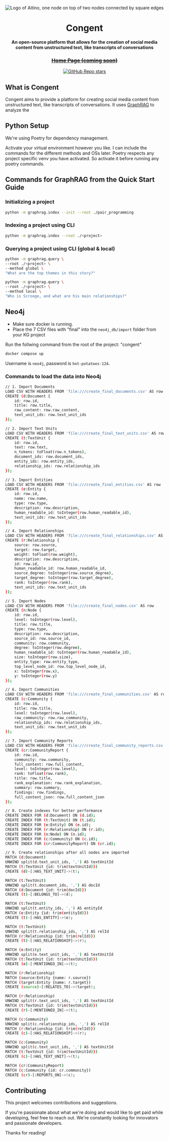 <div align="center">

![Logo of Aitino, one node on top of two nodes connected by square edges](./favicon.png)

# **Congent**

**An open-source platform that allows for the creation of social media content from unstructured text, like transcripts of conversations**

### ~~[Home Page (coming soon)](https://congent.starti.no)~~

[![GitHub Repo stars](https://img.shields.io/github/stars/startino/congent)](https://github.com/startino/congent)

</div>

## What is Congent
Congent aims to provide a platform for creating social media content from unstructured text, like transcripts of conversations.
It uses [GraphRAG](https://github.com/microsoft/graphrag) to analyze the

## Python Setup

We're using Poetry for dependency management.

Activate your virtual environment however you like.
I can include the commands for the different methods and OSs later.
Poetry respects any project specific venv you have activated.
So activate it before running any poetry commands.

## Commands for GraphRAG from the Quick Start Guide

### Initializing a project

```bash
python -m graphrag.index --init --root ./pair_programming
```

### Indexing a project using CLI

```bash
python -m graphrag.index --root ./<project>
```

### Querying a project using CLI (global & local)

```bash
python -m graphrag.query \
--root ./<project> \
--method global \
"What are the top themes in this story?"

python -m graphrag.query \
--root ./<project> \
--method local \
"Who is Scrooge, and what are his main relationships?"
```

## Neo4j

- Make sure docker is running.
- Place the 7 CSV files with "final" into the `neo4j_db/import` folder from your
KG project

Run the follwing command from the root of the project: "congent"
```bash
docker compose up
```

Username is `neo4j`, password is `hot-potatoes-124`.

### Commands to load the data into Neo4j

```bash
// 1. Import Documents
LOAD CSV WITH HEADERS FROM 'file:///create_final_documents.csv' AS row
CREATE (d:Document {
    id: row.id,
    title: row.title,
    raw_content: row.raw_content,
    text_unit_ids: row.text_unit_ids
});

// 2. Import Text Units
LOAD CSV WITH HEADERS FROM 'file:///create_final_text_units.csv' AS row
CREATE (t:TextUnit {
    id: row.id,
    text: row.text,
    n_tokens: toFloat(row.n_tokens),
    document_ids: row.document_ids,
    entity_ids: row.entity_ids,
    relationship_ids: row.relationship_ids
});

// 3. Import Entities
LOAD CSV WITH HEADERS FROM 'file:///create_final_entities.csv' AS row
CREATE (e:Entity {
    id: row.id,
    name: row.name,
    type: row.type,
    description: row.description,
    human_readable_id: toInteger(row.human_readable_id),
    text_unit_ids: row.text_unit_ids
});

// 4. Import Relationships
LOAD CSV WITH HEADERS FROM 'file:///create_final_relationships.csv' AS row
CREATE (r:Relationship {
    source: row.source,
    target: row.target,
    weight: toFloat(row.weight),
    description: row.description,
    id: row.id,
    human_readable_id: row.human_readable_id,
    source_degree: toInteger(row.source_degree),
    target_degree: toInteger(row.target_degree),
    rank: toInteger(row.rank),
    text_unit_ids: row.text_unit_ids
});

// 5. Import Nodes
LOAD CSV WITH HEADERS FROM 'file:///create_final_nodes.csv' AS row
CREATE (n:Node {
    id: row.id,
    level: toInteger(row.level),
    title: row.title,
    type: row.type,
    description: row.description,
    source_id: row.source_id,
    community: row.community,
    degree: toInteger(row.degree),
    human_readable_id: toInteger(row.human_readable_id),
    size: toInteger(row.size),
    entity_type: row.entity_type,
    top_level_node_id: row.top_level_node_id,
    x: toInteger(row.x),
    y: toInteger(row.y)
});

// 6. Import Communities
LOAD CSV WITH HEADERS FROM 'file:///create_final_communities.csv' AS row
CREATE (c:Community {
    id: row.id,
    title: row.title,
    level: toInteger(row.level),
    raw_community: row.raw_community,
    relationship_ids: row.relationship_ids,
    text_unit_ids: row.text_unit_ids
});

// 7. Import Community Reports
LOAD CSV WITH HEADERS FROM 'file:///create_final_community_reports.csv' AS row
CREATE (cr:CommunityReport {
    id: row.id,
    community: row.community,
    full_content: row.full_content,
    level: toInteger(row.level),
    rank: toFloat(row.rank),
    title: row.title,
    rank_explanation: row.rank_explanation,
    summary: row.summary,
    findings: row.findings,
    full_content_json: row.full_content_json
});

// 8. Create indexes for better performance
CREATE INDEX FOR (d:Document) ON (d.id);
CREATE INDEX FOR (t:TextUnit) ON (t.id);
CREATE INDEX FOR (e:Entity) ON (e.id);
CREATE INDEX FOR (r:Relationship) ON (r.id);
CREATE INDEX FOR (n:Node) ON (n.id);
CREATE INDEX FOR (c:Community) ON (c.id);
CREATE INDEX FOR (cr:CommunityReport) ON (cr.id);

// 9. Create relationships after all nodes are imported
MATCH (d:Document)
UNWIND split(d.text_unit_ids, ',') AS textUnitId
MATCH (t:TextUnit {id: trim(textUnitId)})
CREATE (d)-[:HAS_TEXT_UNIT]->(t);

MATCH (t:TextUnit)
UNWIND split(t.document_ids, ',') AS docId
MATCH (d:Document {id: trim(docId)})
CREATE (t)-[:BELONGS_TO]->(d);

MATCH (t:TextUnit)
UNWIND split(t.entity_ids, ',') AS entityId
MATCH (e:Entity {id: trim(entityId)})
CREATE (t)-[:HAS_ENTITY]->(e);

MATCH (t:TextUnit)
UNWIND split(t.relationship_ids, ',') AS relId
MATCH (r:Relationship {id: trim(relId)})
CREATE (t)-[:HAS_RELATIONSHIP]->(r);

MATCH (e:Entity)
UNWIND split(e.text_unit_ids, ',') AS textUnitId
MATCH (t:TextUnit {id: trim(textUnitId)})
CREATE (e)-[:MENTIONED_IN]->(t);

MATCH (r:Relationship)
MATCH (source:Entity {name: r.source})
MATCH (target:Entity {name: r.target})
CREATE (source)-[:RELATES_TO]->(target);

MATCH (r:Relationship)
UNWIND split(r.text_unit_ids, ',') AS textUnitId
MATCH (t:TextUnit {id: trim(textUnitId)})
CREATE (r)-[:MENTIONED_IN]->(t);

MATCH (c:Community)
UNWIND split(c.relationship_ids, ',') AS relId
MATCH (r:Relationship {id: trim(relId)})
CREATE (c)-[:HAS_RELATIONSHIP]->(r);

MATCH (c:Community)
UNWIND split(c.text_unit_ids, ',') AS textUnitId
MATCH (t:TextUnit {id: trim(textUnitId)})
CREATE (c)-[:HAS_TEXT_UNIT]->(t);

MATCH (cr:CommunityReport)
MATCH (c:Community {id: cr.community})
CREATE (cr)-[:REPORTS_ON]->(c);
```

## Contributing
This project welcomes contributions and suggestions.

If you're passionate about what we're doing and would like to get paid while developing, feel free to reach out. We're constantly looking for innovators and passionate developers.

Thanks for reading!
